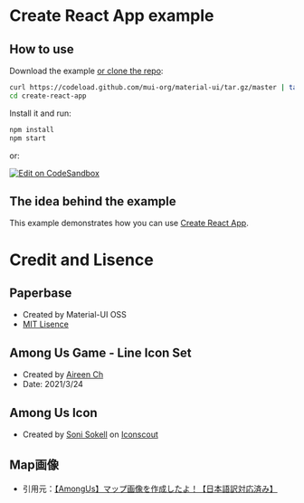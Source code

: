 # Create React App example

## How to use

Download the example [or clone the repo](https://github.com/mui-org/material-ui):

```sh
curl https://codeload.github.com/mui-org/material-ui/tar.gz/master | tar -xz --strip=2 material-ui-master/examples/create-react-app
cd create-react-app
```

Install it and run:

```sh
npm install
npm start
```

or:

[![Edit on CodeSandbox](https://codesandbox.io/static/img/play-codesandbox.svg)](https://codesandbox.io/s/github/mui-org/material-ui/tree/master/examples/create-react-app)

## The idea behind the example

This example demonstrates how you can use [Create React App](https://github.com/facebookincubator/create-react-app).

# Credit and Lisence

## Paperbase
- Created by Material-UI OSS
- [MIT Lisence](https://opensource.org/licenses/MIT)
## Among Us Game - Line Icon Set
- Created by [Aireen Ch](https://www.behance.net/gallery/116070117/Among-Us-Game-Line-Icon-Set)
- Date: 2021/3/24

## Among Us Icon
- Created by [Soni Sokell](https://iconscout.com/contributors/sonisokell) on [Iconscout](https://iconscout.com/)
            

## Map画像
- 引用元：[【AmongUs】マップ画像を作成したよ！【日本語訳対応済み】](https://baskmedia.jp/amongus-japanese-map/)
